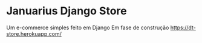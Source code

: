 # Januarius Django Store
Um e-commerce simples feito em Django
Em fase de construção
https://dt-store.herokuapp.com/

